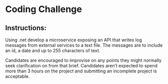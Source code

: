 # Coding Challenge

﻿Instructions:
-------------
Using .net develop a microservice exposing an API that writes log messages from external services to a text file. The messages are to include an id, a date and up to 255 characters of text.

Candidates are encouraged to improvise on any points they might normally seek clarification on from that brief. Candidates aren’t expected to spend more than 3 hours on the project and submitting an incomplete project is acceptable.
